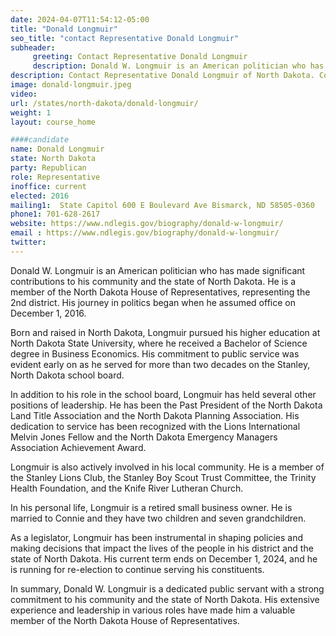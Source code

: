 ```yaml
---
date: 2024-04-07T11:54:12-05:00
title: "Donald Longmuir"
seo_title: "contact Representative Donald Longmuir"
subheader:
     greeting: Contact Representative Donald Longmuir
     description: Donald W. Longmuir is an American politician who has made significant contributions to his community and the state of North Dakota. He is a member of the North Dakota House of Representatives, representing the 2nd district. His journey in politics began when he assumed office on December 1, 2016.
description: Contact Representative Donald Longmuir of North Dakota. Contact information for Donald Longmuir includes email address, phone number, and mailing address.
image: donald-longmuir.jpeg
video:
url: /states/north-dakota/donald-longmuir/
weight: 1
layout: course_home

####candidate
name: Donald Longmuir
state: North Dakota
party: Republican
role: Representative
inoffice: current
elected: 2016
mailing1:  State Capitol 600 E Boulevard Ave Bismarck, ND 58505-0360
phone1: 701-628-2617
website: https://www.ndlegis.gov/biography/donald-w-longmuir/
email : https://www.ndlegis.gov/biography/donald-w-longmuir/
twitter: 
---
```

Donald W. Longmuir is an American politician who has made significant contributions to his community and the state of North Dakota. He is a member of the North Dakota House of Representatives, representing the 2nd district. His journey in politics began when he assumed office on December 1, 2016.

Born and raised in North Dakota, Longmuir pursued his higher education at North Dakota State University, where he received a Bachelor of Science degree in Business Economics. His commitment to public service was evident early on as he served for more than two decades on the Stanley, North Dakota school board.

In addition to his role in the school board, Longmuir has held several other positions of leadership. He has been the Past President of the North Dakota Land Title Association and the North Dakota Planning Association. His dedication to service has been recognized with the Lions International Melvin Jones Fellow and the North Dakota Emergency Managers Association Achievement Award.

Longmuir is also actively involved in his local community. He is a member of the Stanley Lions Club, the Stanley Boy Scout Trust Committee, the Trinity Health Foundation, and the Knife River Lutheran Church.

In his personal life, Longmuir is a retired small business owner. He is married to Connie and they have two children and seven grandchildren.

As a legislator, Longmuir has been instrumental in shaping policies and making decisions that impact the lives of the people in his district and the state of North Dakota. His current term ends on December 1, 2024, and he is running for re-election to continue serving his constituents.

In summary, Donald W. Longmuir is a dedicated public servant with a strong commitment to his community and the state of North Dakota. His extensive experience and leadership in various roles have made him a valuable member of the North Dakota House of Representatives.

